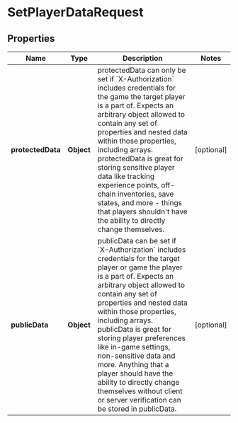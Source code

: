 

# SetPlayerDataRequest

## Properties

Name | Type | Description | Notes
------------ | ------------- | ------------- | -------------
**protectedData** | **Object** | protectedData can only be set if &#x60;X-Authorization&#x60; includes credentials for the game the target player is a part of. Expects an arbitrary object allowed to contain any set of properties and nested data within those properties, including arrays.  protectedData is great for storing sensitive player data like tracking experience points, off-chain inventories, save states, and more - things that players shouldn&#39;t have the ability to directly change themselves. |  [optional]
**publicData** | **Object** | publicData can be set if &#x60;X-Authorization&#x60; includes credentials for the target player or game the player is a part of. Expects an arbitrary object allowed to contain any set of properties and nested data within those properties, including arrays.  publicData is great for storing player preferences like in-game settings, non-sensitive data and more. Anything that a player should have the ability to directly change themselves without client or server verification can be stored in publicData. |  [optional]




